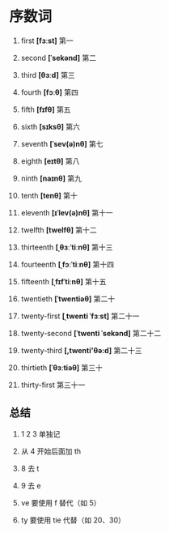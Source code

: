 # 序数词

1. first **[fɜːst]** 第一

2. second **[ˈsekənd]** 第二

3. third **[θɜːd]** 第三

4. fourth **[fɔːθ]** 第四

5. fifth **[fɪfθ]** 第五

6. sixth **[sɪksθ]** 第六

7. seventh **[ˈsev(ə)nθ]** 第七

8. eighth **[eɪtθ]** 第八

9. ninth **[naɪnθ]** 第九

10. tenth **[tenθ]** 第十

11. eleventh **[ɪˈlev(ə)nθ]** 第十一

12. twelfth **[twelfθ]** 第十二

13. thirteenth **[ˌθɜːˈtiːnθ]** 第十三

14. fourteenth **[ˌfɔːˈtiːnθ]** 第十四

15. fifteenth **[ˌfɪfˈtiːnθ]** 第十五

16. twentieth **[ˈtwentiəθ]** 第二十

17. twenty-first **[ˌtwenti ˈfɜːst]** 第二十一

18. twenty-second **[ˈtwenti ˈsekənd]** 第二十二

19. twenty-third **[,twenti'θə:d]** 第二十三

20. thirtieth **[ˈθɜːtiəθ]** 第三十

21. thirty-first 第三十一

## 总结

1. 1 2 3 单独记

2. 从 4 开始后面加 th

3. 8 去 t

4. 9 去 e

5. ve 要使用 f 替代（如 5）

6. ty 要使用 tie 代替（如 20、30）
